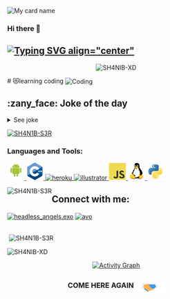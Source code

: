 ![My card name](https://cardivo.vercel.app/api?name=SHANIB-XD%20&description=WELCOME+TO+MY+PROFILE&image=https://i.imgur.com/QEt7Iv0.jpeg?q=tbn:ANd9GcR7aMC3bf4bg4l_nhYS2Un9FXbFYcB4T83Shjk8xSUZDh_D61LFpzbpeqLW&s=10?v=4&backgroundColor=%23e4f2f6&instagram=shanib.xd&github=shanibbb&)
</p>
</p>

### Hi there 👋
## [![Typing SVG align="center"](https://readme-typing-svg.herokuapp.com?font=Staatliches&color=0A0089&size=20&width=350&lines=This+is+SH4NIB+XD;+come+here+again;Thanks+for+visiting+Here)](https://git.io/typing-svg) <br/>
<p align="center"> <img src="https://komarev.com/ghpvc/?username=SH4N1B-XD&label=Visitors%20count&color=10d9c3&style=plastic" alt="SH4NIB-XD" /> </p>
# 😻learning coding

<img align="center" alt="Coding" width="500" src="https://media2.giphy.com/media/qFw6AsQptpuzQ33Fjd/giphy.gif?cid=6c09b952d65a849d347feeab83b62850459c4e66cf9f4569&rid=giphy.gif&ct=g">
</br
</details>
<h2>:zany_face: Joke of the day</h2>
<details>
<summary>See joke</summary>
    <a href="https://github.com/ABSphreak/readme-jokes">
        <img src="https://readme-jokes.vercel.app/api?theme=tokyonight&hideBorder" alt="Jokes Card" />
    </a>
</details>
<p align="left"> <a href="https://github.com/ryo-ma/github-profile-trophy"><img src="https://github-profile-trophy.vercel.app/?username=SH4NIB-XD" alt="SH4N1B-S3R" /></a> </p>
<h3 align="left">Languages and Tools:</h3>
<p align="left"> <a href="https://developer.android.com" target="_blank"> <img src="https://raw.githubusercontent.com/devicons/devicon/master/icons/android/android-original-wordmark.svg" alt="android" width="40" height="40"/> </a> <a href="https://www.w3schools.com/cpp/" target="_blank"> <img src="https://raw.githubusercontent.com/devicons/devicon/master/icons/cplusplus/cplusplus-original.svg" alt="cplusplus" width="40" height="40"/> </a> <a href="https://heroku.com" target="_blank"> <img src="https://www.vectorlogo.zone/logos/heroku/heroku-icon.svg" alt="heroku" width="40" height="40"/> </a> <a href="https://www.adobe.com/in/products/illustrator.html" target="_blank"> <img src="https://www.vectorlogo.zone/logos/adobe_illustrator/adobe_illustrator-icon.svg" alt="illustrator" width="40" height="40"/> </a> <a href="https://developer.mozilla.org/en-US/docs/Web/JavaScript" target="_blank"> <img src="https://raw.githubusercontent.com/devicons/devicon/master/icons/javascript/javascript-original.svg" alt="javascript" width="40" height="40"/> </a> <a href="https://www.linux.org/" target="_blank"> <img src="https://raw.githubusercontent.com/devicons/devicon/master/icons/linux/linux-original.svg" alt="linux" width="40" height="40"/> </a> <a href="https://www.python.org" target="_blank"> <img src="https://raw.githubusercontent.com/devicons/devicon/master/icons/python/python-original.svg" alt="python" width="40" height="40"/> </a> </p>
<p><img align="left" src="https://github-readme-stats.vercel.app/api/top-langs?username=SH4N1B-S3R&show_icons=true&locale=en&layout=compact" alt="SH4N1B-S3R" /></p>
<h2 align="left">Connect with me:</h2>
<p align="left">

<a href="https://instagram.com/headless__angels" target="blank"><img align="center" src="https://raw.githubusercontent.com/rahuldkjain/github-profile-readme-generator/master/src/images/icons/Social/instagram.svg" alt="headless_angels.exo" height="30" width="40" /></a>
<a href="https://wa.me/+918075168486" target="blank"><img align="center" src="https://raw.githubusercontent.com/rahuldkjain/github-profile-readme-generator/master/src/images/icons/Social/whatsapp.svg" alt="avo" height="30" width="40" /></a>
</br></br>
<p>&nbsp;<img align="center" src="https://github-readme-stats.vercel.app/api?username=SH4N1B-S3R&show_icons=true&locale=en" alt="SH4N1B-S3R" /></p>
<p><img align="center" src="https://github-readme-streak-stats.herokuapp.com/?user=SH4NIB-XD&" alt="SH4NIB-XD" /></p>
<p align="center">
<a href="[https://github.com/](https://github.com/shanibbb.git)"><img alt="Activity Graph" src="https://activity-graph.herokuapp.com/graph?username=SH4NIB-XD&bg_color=20222b&color=F8D866&line=F85D7F&point=FFFFFF&hide_border=true" /></a>
</p>

<h3 align="center">COME HERE AGAIN<img align="center" src="https://github.com/PANDITHAN/PANDITHAN/blob/main/assets/Handshake.gif" height="33px" /></h3>

